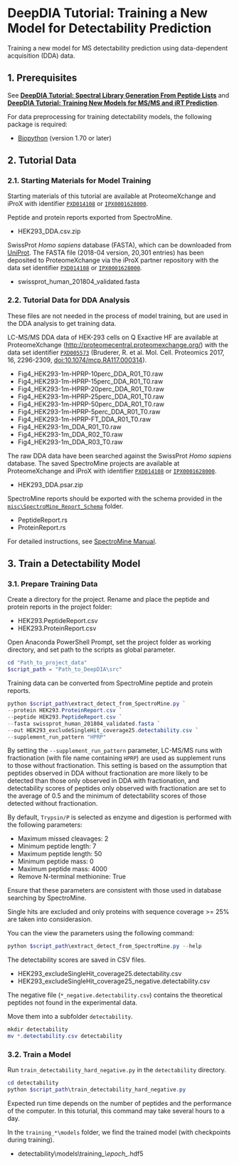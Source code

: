 # DeepDIA Tutorial: Training a New Model for Detectability Prediction
Training a new model for MS detectability prediction using data-dependent acquisition (DDA) data.

## 1. Prerequisites
See [**DeepDIA Tutorial: Spectral Library Generation From Peptide Lists**](predict_msms_irt.md) and [**DeepDIA Tutorial: Training New Models for MS/MS and iRT Prediction**](train_msms_irt.md).

For data preprocessing for training detectability models, the following package is required:
- [Biopython](https://biopython.org/) (version 1.70 or later)


## 2. Tutorial Data
### 2.1. Starting Materials for Model Training
Starting materials of this tutorial are available at ProteomeXchange and iProX with identifier [`PXD014108`](http://proteomecentral.proteomexchange.org/cgi/GetDataset?ID=PXD014108) or [`IPX0001628000`](https://www.iprox.cn/page/project.html?id=IPX0001628000). 

Peptide and protein reports exported from SpectroMine.
- HEK293_DDA.csv.zip

SwissProt *Homo sapiens* database (FASTA), which can be downloaded from [UniProt](https://www.uniprot.org/). The FASTA file (2018-04 version, 20,301 entries)
has been deposited to ProteomeXchange via the iProX partner repository with the data set identifier [`PXD014108`](http://proteomecentral.proteomexchange.org/cgi/GetDataset?ID=PXD014108) or [`IPX0001628000`](https://www.iprox.cn/page/project.html?id=IPX0001628000). 
- swissprot_human_201804_validated.fasta

### 2.2. Tutorial Data for DDA Analysis
These files are not needed in the process of model training, but are used in the DDA analysis to get training data.

LC-MS/MS DDA data of HEK-293 cells on Q Exactive HF are available at ProteomeXchange (http://proteomecentral.proteomexchange.org/) with the data set identifier [`PXD005573`](http://proteomecentral.proteomexchange.org/GetDataset?ID=PXD005573) (Bruderer, R. et al. Mol. Cell. Proteomics 2017, 16, 2296-2309, [doi:10.1074/mcp.RA117.000314](https://doi.org/10.1074/mcp.RA117.000314)).
- Fig4_HEK293-1m-HPRP-10perc_DDA_R01_T0.raw
- Fig4_HEK293-1m-HPRP-15perc_DDA_R01_T0.raw
- Fig4_HEK293-1m-HPRP-20perc_DDA_R01_T0.raw
- Fig4_HEK293-1m-HPRP-25perc_DDA_R01_T0.raw
- Fig4_HEK293-1m-HPRP-50perc_DDA_R01_T0.raw
- Fig4_HEK293-1m-HPRP-5perc_DDA_R01_T0.raw
- Fig4_HEK293-1m-HPRP-FT_DDA_R01_T0.raw
- Fig4_HEK293-1m_DDA_R01_T0.raw
- Fig4_HEK293-1m_DDA_R02_T0.raw
- Fig4_HEK293-1m_DDA_R03_T0.raw

The raw DDA data have been searched against the SwissProt *Homo sapiens* database. The saved SpectroMine projects are available at ProteomeXchange and iProX with identifier [`PXD014108`](http://proteomecentral.proteomexchange.org/cgi/GetDataset?ID=PXD014108) or [`IPX0001628000`](https://www.iprox.cn/page/project.html?id=IPX0001628000).
- HEK293_DDA.psar.zip

SpectroMine reports should be exported with the schema provided in the [`misc\SpectroMine_Report_Schema`](misc/SpectroMine_Report_Schema) folder.
- PeptideReport.rs
- ProteinReport.rs

For detailed instructions, see [SpectroMine Manual](https://biognosys.com/resources/spectromine-manual).


## 3. Train a Detectability Model
### 3.1. Prepare Training Data
Create a directory for the project. Rename and place the peptide and protein reports in the project folder:
- HEK293.PeptideReport.csv
- HEK293.ProteinReport.csv

Open Anaconda PowerShell Prompt, set the project folder as working directory, and set path to the scripts as global parameter.
``` powershell
cd "Path_to_project_data"
$script_path = "Path_to_DeepDIA\src"
```

Training data can be converted from SpectroMine peptide and protein reports.
``` powershell
python $script_path\extract_detect_from_SpectroMine.py `
--protein HEK293.ProteinReport.csv `
--peptide HEK293.PeptideReport.csv `
--fasta swissprot_human_201804_validated.fasta `
--out HEK293_excludeSingleHit_coverage25.detectability.csv `
--supplement_run_pattern "HPRP"
```

By setting the `--supplement_run_pattern` parameter, LC-MS/MS runs with fractionation (with file name containing `HPRP`) are used as supplement runs to those without fractionation. This setting is based on
the assumption that peptides observed in DDA without fractionation are more likely to be detected than those only observed in DDA with fractionation, and detectability scores of peptides only observed with fractionation are set to the average of 0.5 and the minimum of detectability scores of those detected without fractionation.

By default, `Trypsin/P` is selected as enzyme and digestion is performed with the following parameters:
- Maximum missed cleavages: 2
- Minimum peptide length: 7
- Maximum peptide length: 50
- Minimum peptide mass: 0
- Maximum peptide mass: 4000
- Remove N-terminal methionine: True

Ensure that these parameters are consistent with those used in database searching by SpectroMine.

Single hits are excluded and only proteins with sequence coverage >= 25% are taken into considerasion.

You can the view the parameters using the following command:
``` powershell
python $script_path\extract_detect_from_SpectroMine.py --help
```

The detectability scores are saved in CSV files.
- HEK293_excludeSingleHit_coverage25.detectability.csv
- HEK293_excludeSingleHit_coverage25_negative.detectability.csv

The negative file (`*_negative.detectability.csv`) contains the theoretical peptides not found in the experimental data.

Move them into a subfolder `detectability`.
``` powershell
mkdir detectability
mv *.detectability.csv detectability
```

### 3.2. Train a Model
Run `train_detectability_hard_negative.py` in the `detectability` directory.
``` powershell
cd detectability
python $script_path\train_detectability_hard_negative.py
```

Expected run time depends on the number of peptides and the performance of the computer. In this toturial, this command may take several hours to a day.

In the `training_*\models` folder, we find the trained model (with checkpoints during training).
- detectability\models\training_*\epoch_*.hdf5
